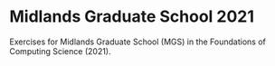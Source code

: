 # Midlands Graduate School 2021
Exercises for Midlands Graduate School (MGS) in the Foundations of Computing
Science (2021).
